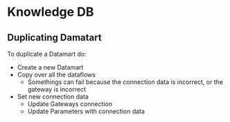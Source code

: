 # Knowledge DB

## Duplicating Damatart

To duplicate a Datamart do:

* Create a new Datamart
* Copy over all the dataflows
  * Somethings can fail because the connection data is incorrect, or the gateway is incorrect
* Set new connection data
  * Update Gateways connection
  * Update Parameters with connection data
